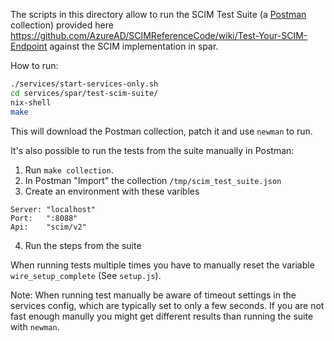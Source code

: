 The scripts in this directory allow to run the SCIM Test Suite (a [Postman](https://www.postman.com/) collection) provided here
https://github.com/AzureAD/SCIMReferenceCode/wiki/Test-Your-SCIM-Endpoint
against the SCIM implementation in spar.

How to run:
```sh
./services/start-services-only.sh
cd services/spar/test-scim-suite/
nix-shell
make
```

This will download the Postman collection, patch it and use `newman` to run.

It's also possible to run the tests from the suite manually in Postman:

1. Run `make collection`.
2. In Postman "Import" the collection `/tmp/scim_test_suite.json`
3. Create an environment with these varibles

```
Server: "localhost"
Port:   ":8088"
Api:    "scim/v2"
```

4. Run the steps from the suite

When running tests multiple times you have to manually reset the variable `wire_setup_complete` (See `setup.js`).

Note:
When running test manually be aware of timeout settings in the services config, which are typically set to only a few seconds.
If you are not fast enough manully you might get different results than running the suite with `newman`.

